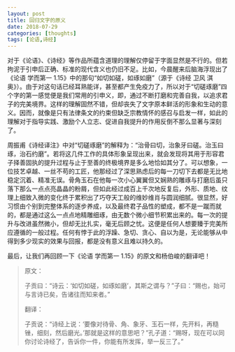 ```yaml
---
layout: post
title: 回归文字的原义
date: 2018-07-29
categories: [thoughts]
tags: [论语,诗经]
---
```


对于《论语》、《诗经》等作品所蕴含道理的理解仅停留于字面显然是不行的。但若拘泥于引申后正确、标准的现代含义也仍旧不足。比如，今晨醒来后脑海浮现出了《论语 学而第一 1.15》中的那句“如切如磋，如琢如磨”（源于《诗经 卫风 淇奥》）。由于对这句话已经耳熟能详，甚至都产生免疫力了，所以对于“切磋琢磨”四个字的第一感觉便是我们常用的引申义，即，通过不断打磨和完善自我，以追求君子的完美境界。这样的理解固然不错，但却丧失了文字原本鲜活的形象和生动的意义。因而，就像是只有法律条文的约束但缺乏宗教情怀的感召与启发一样，如此的理解对于指导实践、激励个人立志、促进自我提升的作用反倒不那么显著与深刻了。

周振甫《诗经译注》中对“切磋琢磨”的解释为：“治骨曰切，治象牙曰磋。治玉曰琢，治石约磨”。若将这几件工作的具体形象呈现出来，就会发现将其用于形容君子择善固执的提升过程与止于至善的终极境界是多么地恰如其分了。可以想象，一位技艺卓越、一丝不苟的工匠，他那经过了深思熟虑后的每一刀切下去都是无比地稳定沉着、精准无误。骨角玉石在他每一次小心翼翼但又娴熟的雕琢与打磨后虽只落下那么一点点亮晶晶的粉屑，但如此经过成百上千次地反复后，外形、质地、纹理上细致入微的变化终于累积出了巧夺天工般的维妙维肖与圆润细腻。很显然，好习惯由个别到完整体系的逐步养成，以及最终君子品性的塑成，都不是一蹴而就的，都是通过这么一点点地精雕细琢，由无数个微小细节积累出来的。每一次的提升与改进虽然微小，但却无比扎实，毫无后顾之忧。这便是任何人想要臻于完美所应遵循的一般过程。任何有悖于此的浮躁、急切、贪心、自以为是，无论能够从中得到多少现实的效果与回报，都是没有意义且难以持久的。

最后，让我们再回顾一下《论语 学而第一 1.15》的原文和杨伯峻的翻译吧！

> 原文：
>
> 子贡曰：“诗云：‘如切如磋，如琢如磨’，其斯之谓与？”子曰：“赐也，始可与言诗已矣，告诸往而知来者。”
>
> 翻译：
>
> 子贡说：“诗经上说：‘要像对待骨、角、象牙、玉石一样，先开料，再糙锉，细刻，然后磨光。’那就是这样的意思吧？”孔子道：“赐呀，现在可以同你讨论诗经了，告诉你一件，你能有所发挥，举一反三了。”
